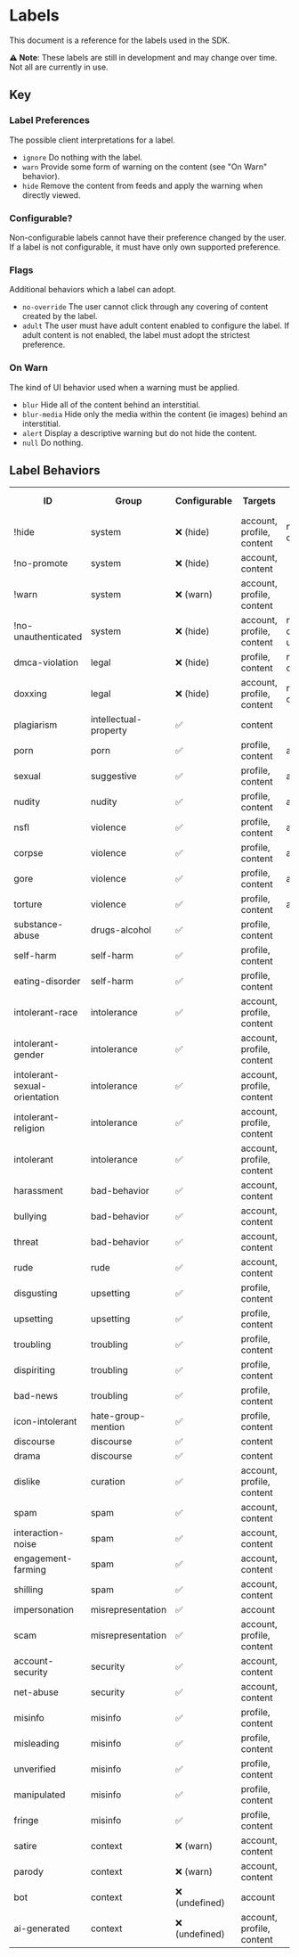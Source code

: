 <!-- this doc is generated by ./scripts/docs/labels.mjs -->

# Labels

This document is a reference for the labels used in the SDK.

**⚠️ Note**: These labels are still in development and may change over time. Not all are currently in use.

## Key

### Label Preferences

The possible client interpretations for a label.

- <code>ignore</code> Do nothing with the label.
- <code>warn</code> Provide some form of warning on the content (see "On Warn" behavior).
- <code>hide</code> Remove the content from feeds and apply the warning when directly viewed.

### Configurable?

Non-configurable labels cannot have their preference changed by the user. If a label is not configurable, it must have only own supported preference.

### Flags

Additional behaviors which a label can adopt.

- <code>no-override</code> The user cannot click through any covering of content created by the label.
- <code>adult</code> The user must have adult content enabled to configure the label. If adult content is not enabled, the label must adopt the strictest preference.

### On Warn

The kind of UI behavior used when a warning must be applied.

- <code>blur</code> Hide all of the content behind an interstitial.
- <code>blur-media</code> Hide only the media within the content (ie images) behind an interstitial.
- <code>alert</code> Display a descriptive warning but do not hide the content.
- <code>null</code> Do nothing.

## Label Behaviors

  <table>
    <tr>
      <th>ID</th>
      <th>Group</th>
      <th>Configurable</th>
      <th>Targets</th>
      <th>Flags</th>
      <th>On Warn</th>
    </tr>
    <tr>
  <td>!hide</td>
  <td>system</td>
  <td>❌ (hide)</td>
  <td>account, profile, content</td>
  <td>no-override</td>
  <td>blur</td>
</tr>
<tr>
  <td>!no-promote</td>
  <td>system</td>
  <td>❌ (hide)</td>
  <td>account, content</td>
  <td></td>
  <td>null</td>
</tr>
<tr>
  <td>!warn</td>
  <td>system</td>
  <td>❌ (warn)</td>
  <td>account, profile, content</td>
  <td></td>
  <td>blur</td>
</tr>
<tr>
  <td>!no-unauthenticated</td>
  <td>system</td>
  <td>❌ (hide)</td>
  <td>account, profile, content</td>
  <td>no-override, unauthed</td>
  <td>blur</td>
</tr>
<tr>
  <td>dmca-violation</td>
  <td>legal</td>
  <td>❌ (hide)</td>
  <td>profile, content</td>
  <td>no-override</td>
  <td>blur</td>
</tr>
<tr>
  <td>doxxing</td>
  <td>legal</td>
  <td>❌ (hide)</td>
  <td>account, profile, content</td>
  <td>no-override</td>
  <td>blur</td>
</tr>
<tr>
  <td>plagiarism</td>
  <td>intellectual-property</td>
  <td>✅</td>
  <td>content</td>
  <td></td>
  <td>alert</td>
</tr>
<tr>
  <td>porn</td>
  <td>porn</td>
  <td>✅</td>
  <td>profile, content</td>
  <td>adult</td>
  <td>blur-media</td>
</tr>
<tr>
  <td>sexual</td>
  <td>suggestive</td>
  <td>✅</td>
  <td>profile, content</td>
  <td>adult</td>
  <td>blur-media</td>
</tr>
<tr>
  <td>nudity</td>
  <td>nudity</td>
  <td>✅</td>
  <td>profile, content</td>
  <td>adult</td>
  <td>blur-media</td>
</tr>
<tr>
  <td>nsfl</td>
  <td>violence</td>
  <td>✅</td>
  <td>profile, content</td>
  <td>adult</td>
  <td>blur-media</td>
</tr>
<tr>
  <td>corpse</td>
  <td>violence</td>
  <td>✅</td>
  <td>profile, content</td>
  <td>adult</td>
  <td>blur-media</td>
</tr>
<tr>
  <td>gore</td>
  <td>violence</td>
  <td>✅</td>
  <td>profile, content</td>
  <td>adult</td>
  <td>blur-media</td>
</tr>
<tr>
  <td>torture</td>
  <td>violence</td>
  <td>✅</td>
  <td>profile, content</td>
  <td>adult</td>
  <td>blur</td>
</tr>
<tr>
  <td>substance-abuse</td>
  <td>drugs-alcohol</td>
  <td>✅</td>
  <td>profile, content</td>
  <td></td>
  <td>blur</td>
</tr>
<tr>
  <td>self-harm</td>
  <td>self-harm</td>
  <td>✅</td>
  <td>profile, content</td>
  <td></td>
  <td>blur</td>
</tr>
<tr>
  <td>eating-disorder</td>
  <td>self-harm</td>
  <td>✅</td>
  <td>profile, content</td>
  <td></td>
  <td>blur</td>
</tr>
<tr>
  <td>intolerant-race</td>
  <td>intolerance</td>
  <td>✅</td>
  <td>account, profile, content</td>
  <td></td>
  <td>blur</td>
</tr>
<tr>
  <td>intolerant-gender</td>
  <td>intolerance</td>
  <td>✅</td>
  <td>account, profile, content</td>
  <td></td>
  <td>blur</td>
</tr>
<tr>
  <td>intolerant-sexual-orientation</td>
  <td>intolerance</td>
  <td>✅</td>
  <td>account, profile, content</td>
  <td></td>
  <td>blur</td>
</tr>
<tr>
  <td>intolerant-religion</td>
  <td>intolerance</td>
  <td>✅</td>
  <td>account, profile, content</td>
  <td></td>
  <td>blur</td>
</tr>
<tr>
  <td>intolerant</td>
  <td>intolerance</td>
  <td>✅</td>
  <td>account, profile, content</td>
  <td></td>
  <td>blur</td>
</tr>
<tr>
  <td>harassment</td>
  <td>bad-behavior</td>
  <td>✅</td>
  <td>account, content</td>
  <td></td>
  <td>blur</td>
</tr>
<tr>
  <td>bullying</td>
  <td>bad-behavior</td>
  <td>✅</td>
  <td>account, content</td>
  <td></td>
  <td>blur</td>
</tr>
<tr>
  <td>threat</td>
  <td>bad-behavior</td>
  <td>✅</td>
  <td>account, content</td>
  <td></td>
  <td>blur</td>
</tr>
<tr>
  <td>rude</td>
  <td>rude</td>
  <td>✅</td>
  <td>account, content</td>
  <td></td>
  <td>blur</td>
</tr>
<tr>
  <td>disgusting</td>
  <td>upsetting</td>
  <td>✅</td>
  <td>profile, content</td>
  <td></td>
  <td>blur</td>
</tr>
<tr>
  <td>upsetting</td>
  <td>upsetting</td>
  <td>✅</td>
  <td>profile, content</td>
  <td></td>
  <td>blur</td>
</tr>
<tr>
  <td>troubling</td>
  <td>troubling</td>
  <td>✅</td>
  <td>profile, content</td>
  <td></td>
  <td>blur</td>
</tr>
<tr>
  <td>dispiriting</td>
  <td>troubling</td>
  <td>✅</td>
  <td>profile, content</td>
  <td></td>
  <td>blur</td>
</tr>
<tr>
  <td>bad-news</td>
  <td>troubling</td>
  <td>✅</td>
  <td>profile, content</td>
  <td></td>
  <td>blur</td>
</tr>
<tr>
  <td>icon-intolerant</td>
  <td>hate-group-mention</td>
  <td>✅</td>
  <td>profile, content</td>
  <td></td>
  <td>blur-media</td>
</tr>
<tr>
  <td>discourse</td>
  <td>discourse</td>
  <td>✅</td>
  <td>content</td>
  <td></td>
  <td>blur</td>
</tr>
<tr>
  <td>drama</td>
  <td>discourse</td>
  <td>✅</td>
  <td>content</td>
  <td></td>
  <td>blur</td>
</tr>
<tr>
  <td>dislike</td>
  <td>curation</td>
  <td>✅</td>
  <td>account, profile, content</td>
  <td></td>
  <td>blur</td>
</tr>
<tr>
  <td>spam</td>
  <td>spam</td>
  <td>✅</td>
  <td>account, content</td>
  <td></td>
  <td>blur</td>
</tr>
<tr>
  <td>interaction-noise</td>
  <td>spam</td>
  <td>✅</td>
  <td>account, content</td>
  <td></td>
  <td>blur</td>
</tr>
<tr>
  <td>engagement-farming</td>
  <td>spam</td>
  <td>✅</td>
  <td>account, content</td>
  <td></td>
  <td>blur</td>
</tr>
<tr>
  <td>shilling</td>
  <td>spam</td>
  <td>✅</td>
  <td>account, content</td>
  <td></td>
  <td>blur</td>
</tr>
<tr>
  <td>impersonation</td>
  <td>misrepresentation</td>
  <td>✅</td>
  <td>account</td>
  <td></td>
  <td>alert</td>
</tr>
<tr>
  <td>scam</td>
  <td>misrepresentation</td>
  <td>✅</td>
  <td>account, profile, content</td>
  <td></td>
  <td>alert</td>
</tr>
<tr>
  <td>account-security</td>
  <td>security</td>
  <td>✅</td>
  <td>account, content</td>
  <td></td>
  <td>blur</td>
</tr>
<tr>
  <td>net-abuse</td>
  <td>security</td>
  <td>✅</td>
  <td>account, content</td>
  <td></td>
  <td>blur</td>
</tr>
<tr>
  <td>misinfo</td>
  <td>misinfo</td>
  <td>✅</td>
  <td>profile, content</td>
  <td></td>
  <td>alert</td>
</tr>
<tr>
  <td>misleading</td>
  <td>misinfo</td>
  <td>✅</td>
  <td>profile, content</td>
  <td></td>
  <td>alert</td>
</tr>
<tr>
  <td>unverified</td>
  <td>misinfo</td>
  <td>✅</td>
  <td>profile, content</td>
  <td></td>
  <td>alert</td>
</tr>
<tr>
  <td>manipulated</td>
  <td>misinfo</td>
  <td>✅</td>
  <td>profile, content</td>
  <td></td>
  <td>alert</td>
</tr>
<tr>
  <td>fringe</td>
  <td>misinfo</td>
  <td>✅</td>
  <td>profile, content</td>
  <td></td>
  <td>alert</td>
</tr>
<tr>
  <td>satire</td>
  <td>context</td>
  <td>❌ (warn)</td>
  <td>account, content</td>
  <td></td>
  <td>alert</td>
</tr>
<tr>
  <td>parody</td>
  <td>context</td>
  <td>❌ (warn)</td>
  <td>account, content</td>
  <td></td>
  <td>alert</td>
</tr>
<tr>
  <td>bot</td>
  <td>context</td>
  <td>❌ (undefined)</td>
  <td>account</td>
  <td></td>
  <td>alert</td>
</tr>
<tr>
  <td>ai-generated</td>
  <td>context</td>
  <td>❌ (undefined)</td>
  <td>account, profile, content</td>
  <td></td>
  <td>alert</td>
</tr>
  </table>
